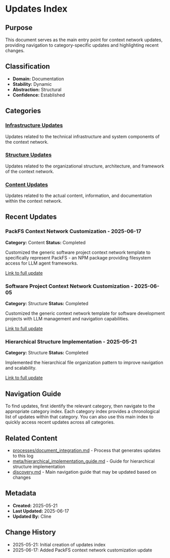 # Updates Index

## Purpose
This document serves as the main entry point for context network updates, providing navigation to category-specific updates and highlighting recent changes.

## Classification
- **Domain:** Documentation
- **Stability:** Dynamic
- **Abstraction:** Structural
- **Confidence:** Established

## Categories

### [Infrastructure Updates](./infrastructure/index.md)
Updates related to the technical infrastructure and system components of the context network.

### [Structure Updates](./structure/index.md)
Updates related to the organizational structure, architecture, and framework of the context network.

### [Content Updates](./content/index.md)
Updates related to the actual content, information, and documentation within the context network.

## Recent Updates

### PackFS Context Network Customization - 2025-06-17
**Category:** Content
**Status:** Completed

Customized the generic software project context network template to specifically represent PackFS - an NPM package providing filesystem access for LLM agent frameworks.

[Link to full update](./content/packfs_customization.md)

### Software Project Context Network Customization - 2025-06-05
**Category:** Structure
**Status:** Completed

Customized the generic context network template for software development projects with LLM management and navigation capabilities.

[Link to full update](./structure/software_project_customization.md)

### Hierarchical Structure Implementation - 2025-05-21
**Category:** Structure
**Status:** Completed

Implemented the hierarchical file organization pattern to improve navigation and scalability.

[Link to full update](./structure/hierarchical_structure_implementation.md)

## Navigation Guide
To find updates, first identify the relevant category, then navigate to the appropriate category index. Each category index provides a chronological list of updates within that category. You can also use this main index to quickly access recent updates across all categories.

## Related Content
- [processes/document_integration.md](../../processes/document_integration.md) - Process that generates updates to this log
- [meta/hierarchical_implementation_guide.md](../hierarchical_implementation_guide.md) - Guide for hierarchical structure implementation
- [discovery.md](../../discovery.md) - Main navigation guide that may be updated based on changes

## Metadata
- **Created:** 2025-05-21
- **Last Updated:** 2025-06-17
- **Updated By:** Cline

## Change History
- 2025-05-21: Initial creation of updates index
- 2025-06-17: Added PackFS context network customization update

